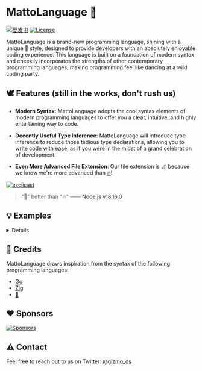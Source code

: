 # MattoLanguage 🤡

[![爱发电](https://img.shields.io/badge/dynamic/json?url=https%3A%2F%2Fafdian.net%2Fapi%2Fuser%2Fget-profile%3Fuser_id%3D75e549844b5111ed8df552540025c377&query=%24.data.user.name&label=%E7%88%B1%E5%8F%91%E7%94%B5&color=%23946ce6)](https://afdian.net/a/gizmo)
[![License](https://img.shields.io/github/license/gizmo-ds/MattoLanguage?style=flat-square)](./LICENSE)

MattoLanguage is a brand-new programming language, shining with a unique 🤡 style, designed to provide developers with an absolutely enjoyable coding experience. This language is built on a foundation of modern syntax and cheekily incorporates the strengths of other contemporary programming languages, making programming feel like dancing at a wild coding party.

## 🕊️ Features (still in the works, don't rush us)

- **Modern Syntax**: MattoLanguage adopts the cool syntax elements of modern programming languages to offer you a clear, intuitive, and highly entertaining way to code.

- **Decently Useful Type Inference**: MattoLanguage will introduce type inference to reduce those tedious type declarations, allowing you to write code with ease, as if you were in the midst of a grand celebration of development.

- **Even More Advanced File Extension**: Our file extension is `.🤡` because we know we're more advanced than [🔥](https://www.modular.com/mojo)!

[![asciicast](https://asciinema.org/a/616729.svg)](https://asciinema.org/a/616729)

> "🤡" better than "🔥" —— [Node.js v18.16.0](https://nodejs.org/download/release/v18.16.0/)

## 💡 Examples

<details>

```🤡
// hello.🤡
mod main

const (
	std = import("std")
	println = std.log.println
	$f = std.fmt.$f
)

const (
	default_country = "Bolivia"
	default_age: u32 = 20
	default_gender = Gender.pizza
)

pub enum Gender {
	male = "male"
	female = "female"
	pizza = "pizza"
	banana = "banana"
	other = "other"
}

class Human {
	pub name: string
	age: u32
	pun mut gender: Gender
	married: bool = false
	pub mut country: string

	Human(<name, <age, .{<married, <country = default_country})

	pub fn i_am() string {
		f"I am {.name}"
	}

	defer fn die() {
		println(f"{.name} say: Oh, I'm dead 💀")
	}
}

pub fn say_hello(name: string, age:u32) {
	const a_human = new Human(name, age)
	println(f"{a_human.name} say: Hello, {a_human.i_am()} ✨")
}

fn main(args: []string) {
	if (args.len() < 2) return println("🤔")

	for (args[1:]) |name, index| {
		say_hello(name, default_age + index)
	}
}

/*
./hello Alice Bob
Alice say: Hello, I am Alice ✨
Alice say: Oh, I'm dead 💀
Bob say: Hello, I am Bob ✨
Bob say: Oh, I'm dead 💀
*/
```

```🤡
// multiline_string.🤡
mod main

const std = import("std")

use string.{trim_space, dedent}

fn main() {
	const println = std.log.println
	const $html = std.fmt.$f

	const name = "Mom"
	const html_content = html`
		<div>
			<p>Hi {name}</p>
		</div>
	`.dedent().trim_space()
	println(html_content)
}

/*
./multiline_string
<div>
	<p>Hi {name}</p>
</div>
*/
```

</details>

## 🤝 Credits

MattoLanguage draws inspiration from the syntax of the following programming languages:

- [Go](https://golang.org/)
- [Zig](https://ziglang.org/)
- [🦀](https://www.rust-lang.org/ "I don't want to be prosecuted")

## ❤️ Sponsors

[![Sponsors](https://afdian-connect.deno.dev/sponsor.svg)](https://afdian.net/a/gizmo)

## ⚠️ Contact

Feel free to reach out to us on Twitter: [@gizmo_ds](https://www.youtube.com/watch?v=dQw4w9WgXcQ)
